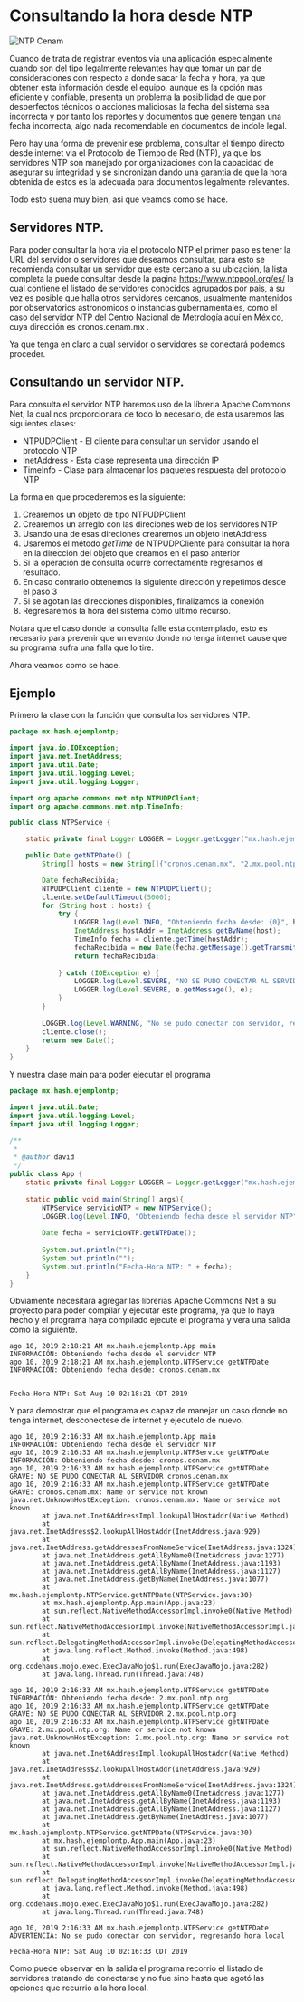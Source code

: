 # Consultando la hora desde NTP

![NTP Cenam](img/ntp_cenam.jpg "Servidor NTP del Centro Nacional de Metrología")

Cuando de trata de registrar eventos via una aplicación especialmente cuando son del tipo legalmente relevantes hay que tomar un par de consideraciones con respecto a donde sacar la fecha y hora, ya que obtener esta información desde el equipo, aunque es la opción mas eficiente y confiable, presenta un problema la posibilidad de que por desperfectos técnicos o acciones maliciosas la fecha del sistema sea incorrecta y por tanto los reportes y documentos que genere tengan una fecha incorrecta, algo nada recomendable en documentos de indole legal.

Pero hay una forma de prevenir ese problema, consultar el tiempo directo desde internet via el Protocolo de Tiempo de Red (NTP), ya que los servidores NTP son manejado por organizaciones con la capacidad de asegurar su integridad y se sincronizan dando una garantia de que la hora obtenida de estos es la adecuada para documentos legalmente relevantes.

Todo esto suena muy bien, asi que veamos como se hace.

## Servidores NTP.
Para poder consultar la hora via el protocolo NTP el primer paso es tener la URL del servidor o servidores que deseamos consultar, para esto se recomienda consultar un servidor que este cercano a su ubicación, la lista completa la puede consultar desde la pagina https://www.ntppool.org/es/ la cual contiene el listado de servidores conocidos agrupados por pais, a su vez es posible que halla otros servidores cercanos, usualmente mantenidos por observatorios astronomicos o instancias gubernamentales, como el caso del servidor NTP del Centro Nacional de Metrología aquí en México, cuya dirección es cronos.cenam.mx .

Ya que tenga en claro a cual servidor o servidores se conectará podemos proceder.

## Consultando un servidor NTP.
Para consulta el servidor NTP haremos uso de la líbreria Apache Commons Net, la cual nos proporcionara de todo lo necesario, de esta usaremos las siguientes clases:

* NTPUDPClient - El cliente para consultar un servidor usando el protocolo NTP
* InetAddress - Esta clase representa una dirección IP
* TimeInfo - Clase para almacenar los paquetes respuesta del protocolo NTP

La forma en que procederemos es la siguiente:

1. Crearemos un objeto de tipo NTPUDPClient
2. Crearemos un arreglo con las direciones web de los servidores NTP
3. Usando una de esas direciones crearemos un objeto InetAddress
4. Usaremos el método *getTime* de NTPUDPCliente para consultar la hora en la dirección del objeto que creamos en el paso anterior
5. Si la operación de consulta ocurre correctamente regresamos el resultado.
6. En caso contrario obtenemos la siguiente dirección y repetimos desde el paso 3
7. Si se agotan las direcciones disponibles, finalizamos la conexión
8. Regresaremos la hora del sistema como ultimo recurso.

Notara que el caso donde la consulta falle esta contemplado, esto es necesario para prevenir que un evento donde no tenga internet cause que su programa sufra una falla que lo tire.

Ahora veamos como se hace.

## Ejemplo

Primero la clase con la función que consulta los servidores NTP.

```java
package mx.hash.ejemplontp;

import java.io.IOException;
import java.net.InetAddress;
import java.util.Date;
import java.util.logging.Level;
import java.util.logging.Logger;

import org.apache.commons.net.ntp.NTPUDPClient;
import org.apache.commons.net.ntp.TimeInfo;

public class NTPService {

    static private final Logger LOGGER = Logger.getLogger("mx.hash.ejemplontp.NTPService");

    public Date getNTPDate() {
        String[] hosts = new String[]{"cronos.cenam.mx", "2.mx.pool.ntp.org"};

        Date fechaRecibida;
        NTPUDPClient cliente = new NTPUDPClient();
        cliente.setDefaultTimeout(5000);
        for (String host : hosts) {
            try {
                LOGGER.log(Level.INFO, "Obteniendo fecha desde: {0}", host);
                InetAddress hostAddr = InetAddress.getByName(host);
                TimeInfo fecha = cliente.getTime(hostAddr);
                fechaRecibida = new Date(fecha.getMessage().getTransmitTimeStamp().getTime());
                return fechaRecibida;
                
            } catch (IOException e) {
                LOGGER.log(Level.SEVERE, "NO SE PUDO CONECTAR AL SERVIDOR {0}", host);
                LOGGER.log(Level.SEVERE, e.getMessage(), e);
            }
        }
        
        LOGGER.log(Level.WARNING, "No se pudo conectar con servidor, regresando hora local");
        cliente.close();
        return new Date();
    }
}
```

Y nuestra clase main para poder ejecutar el programa

```java
package mx.hash.ejemplontp;

import java.util.Date;
import java.util.logging.Level;
import java.util.logging.Logger;

/**
 *
 * @author david
 */
public class App {
    static private final Logger LOGGER = Logger.getLogger("mx.hash.ejemplontp.App");
    
    static public void main(String[] args){
        NTPService servicioNTP = new NTPService();
        LOGGER.log(Level.INFO, "Obteniendo fecha desde el servidor NTP");
        
        Date fecha = servicioNTP.getNTPDate();
        
        System.out.println("");
        System.out.println("");
        System.out.println("Fecha-Hora NTP: " + fecha);
    }    
}
```

Obviamente necesitara agregar las librerias Apache Commons Net a su proyecto para poder compilar y ejecutar este programa, ya que lo haya hecho y el programa haya compilado ejecute el programa y vera una salida como la siguiente.

```
ago 10, 2019 2:18:21 AM mx.hash.ejemplontp.App main
INFORMACIÓN: Obteniendo fecha desde el servidor NTP
ago 10, 2019 2:18:21 AM mx.hash.ejemplontp.NTPService getNTPDate
INFORMACIÓN: Obteniendo fecha desde: cronos.cenam.mx


Fecha-Hora NTP: Sat Aug 10 02:18:21 CDT 2019
```

Y para demostrar que el programa es capaz de manejar un caso donde no tenga internet, desconectese de internet y ejecutelo de nuevo.

```
ago 10, 2019 2:16:33 AM mx.hash.ejemplontp.App main
INFORMACIÓN: Obteniendo fecha desde el servidor NTP
ago 10, 2019 2:16:33 AM mx.hash.ejemplontp.NTPService getNTPDate
INFORMACIÓN: Obteniendo fecha desde: cronos.cenam.mx
ago 10, 2019 2:16:33 AM mx.hash.ejemplontp.NTPService getNTPDate
GRAVE: NO SE PUDO CONECTAR AL SERVIDOR cronos.cenam.mx
ago 10, 2019 2:16:33 AM mx.hash.ejemplontp.NTPService getNTPDate
GRAVE: cronos.cenam.mx: Name or service not known
java.net.UnknownHostException: cronos.cenam.mx: Name or service not known
        at java.net.Inet6AddressImpl.lookupAllHostAddr(Native Method)
        at java.net.InetAddress$2.lookupAllHostAddr(InetAddress.java:929)
        at java.net.InetAddress.getAddressesFromNameService(InetAddress.java:1324)
        at java.net.InetAddress.getAllByName0(InetAddress.java:1277)
        at java.net.InetAddress.getAllByName(InetAddress.java:1193)
        at java.net.InetAddress.getAllByName(InetAddress.java:1127)
        at java.net.InetAddress.getByName(InetAddress.java:1077)
        at mx.hash.ejemplontp.NTPService.getNTPDate(NTPService.java:30)
        at mx.hash.ejemplontp.App.main(App.java:23)
        at sun.reflect.NativeMethodAccessorImpl.invoke0(Native Method)
        at sun.reflect.NativeMethodAccessorImpl.invoke(NativeMethodAccessorImpl.java:62)
        at sun.reflect.DelegatingMethodAccessorImpl.invoke(DelegatingMethodAccessorImpl.java:43)
        at java.lang.reflect.Method.invoke(Method.java:498)
        at org.codehaus.mojo.exec.ExecJavaMojo$1.run(ExecJavaMojo.java:282)
        at java.lang.Thread.run(Thread.java:748)

ago 10, 2019 2:16:33 AM mx.hash.ejemplontp.NTPService getNTPDate
INFORMACIÓN: Obteniendo fecha desde: 2.mx.pool.ntp.org
ago 10, 2019 2:16:33 AM mx.hash.ejemplontp.NTPService getNTPDate
GRAVE: NO SE PUDO CONECTAR AL SERVIDOR 2.mx.pool.ntp.org
ago 10, 2019 2:16:33 AM mx.hash.ejemplontp.NTPService getNTPDate
GRAVE: 2.mx.pool.ntp.org: Name or service not known
java.net.UnknownHostException: 2.mx.pool.ntp.org: Name or service not known
        at java.net.Inet6AddressImpl.lookupAllHostAddr(Native Method)
        at java.net.InetAddress$2.lookupAllHostAddr(InetAddress.java:929)
        at java.net.InetAddress.getAddressesFromNameService(InetAddress.java:1324)
        at java.net.InetAddress.getAllByName0(InetAddress.java:1277)
        at java.net.InetAddress.getAllByName(InetAddress.java:1193)
        at java.net.InetAddress.getAllByName(InetAddress.java:1127)
        at java.net.InetAddress.getByName(InetAddress.java:1077)
        at mx.hash.ejemplontp.NTPService.getNTPDate(NTPService.java:30)
        at mx.hash.ejemplontp.App.main(App.java:23)
        at sun.reflect.NativeMethodAccessorImpl.invoke0(Native Method)
        at sun.reflect.NativeMethodAccessorImpl.invoke(NativeMethodAccessorImpl.java:62)
        at sun.reflect.DelegatingMethodAccessorImpl.invoke(DelegatingMethodAccessorImpl.java:43)
        at java.lang.reflect.Method.invoke(Method.java:498)
        at org.codehaus.mojo.exec.ExecJavaMojo$1.run(ExecJavaMojo.java:282)
        at java.lang.Thread.run(Thread.java:748)

ago 10, 2019 2:16:33 AM mx.hash.ejemplontp.NTPService getNTPDate
ADVERTENCIA: No se pudo conectar con servidor, regresando hora local

Fecha-Hora NTP: Sat Aug 10 02:16:33 CDT 2019
```

Como puede observar en la salida el programa recorrio el listado de servidores tratando de conectarse y no fue sino hasta que agotó las opciones que recurrio a la hora local.

